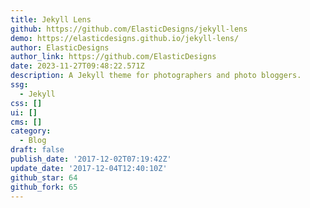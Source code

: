 ```yaml
---
title: Jekyll Lens
github: https://github.com/ElasticDesigns/jekyll-lens
demo: https://elasticdesigns.github.io/jekyll-lens/
author: ElasticDesigns
author_link: https://github.com/ElasticDesigns
date: 2023-11-27T09:48:22.571Z
description: A Jekyll theme for photographers and photo bloggers.
ssg:
  - Jekyll
css: []
ui: []
cms: []
category:
  - Blog
draft: false
publish_date: '2017-12-02T07:19:42Z'
update_date: '2017-12-04T12:40:10Z'
github_star: 64
github_fork: 65
---
```

